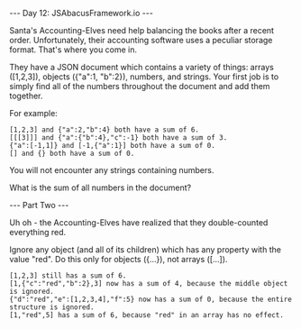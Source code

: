 --- Day 12: JSAbacusFramework.io ---

Santa's Accounting-Elves need help balancing the books after a recent order. Unfortunately, their accounting software uses a peculiar storage format. That's where you come in.

They have a JSON document which contains a variety of things: arrays ([1,2,3]), objects ({"a":1, "b":2}), numbers, and strings. Your first job is to simply find all of the numbers throughout the document and add them together.

For example:

    [1,2,3] and {"a":2,"b":4} both have a sum of 6.
    [[[3]]] and {"a":{"b":4},"c":-1} both have a sum of 3.
    {"a":[-1,1]} and [-1,{"a":1}] both have a sum of 0.
    [] and {} both have a sum of 0.

You will not encounter any strings containing numbers.

What is the sum of all numbers in the document?

--- Part Two ---

Uh oh - the Accounting-Elves have realized that they double-counted everything red.

Ignore any object (and all of its children) which has any property with the value "red". Do this only for objects ({...}), not arrays ([...]).

    [1,2,3] still has a sum of 6.
    [1,{"c":"red","b":2},3] now has a sum of 4, because the middle object is ignored.
    {"d":"red","e":[1,2,3,4],"f":5} now has a sum of 0, because the entire structure is ignored.
    [1,"red",5] has a sum of 6, because "red" in an array has no effect.